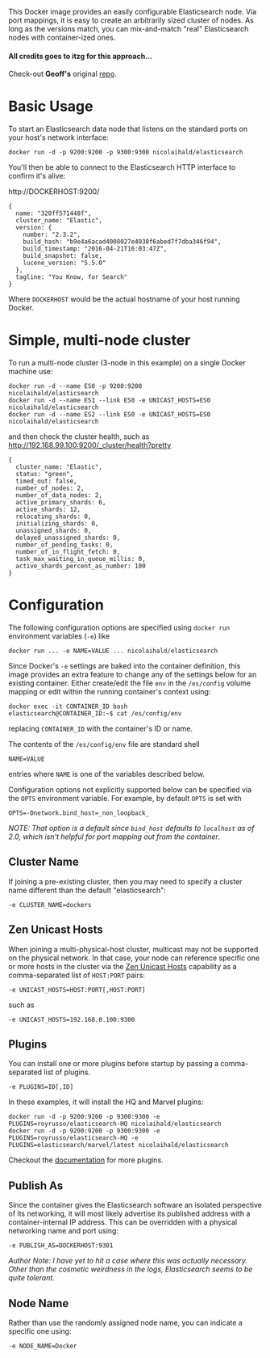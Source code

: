 This Docker image provides an easily configurable Elasticsearch node. Via
port mappings, it is easy to create an arbitrarily sized cluster of
nodes. As long as the versions match, you can mix-and-match "real"
Elasticsearch nodes with container-ized ones.


#### All credits goes to itzg for this approach...
Check-out **Geoff's** original [repo](https://hub.docker.com/r/itzg/elasticsearch/). 


# Basic Usage
To start an Elasticsearch data node that listens on the standard ports on
your host's network interface:

    docker run -d -p 9200:9200 -p 9300:9300 nicolaihald/elasticsearch

You'll then be able to connect to the Elasticsearch HTTP interface to confirm
it's alive:

http://DOCKERHOST:9200/

    {
      name: "320ff571448f",
      cluster_name: "Elastic",
      version: {
        number: "2.3.2",
        build_hash: "b9e4a6acad4008027e4038f6abed7f7dba346f94",
        build_timestamp: "2016-04-21T16:03:47Z",
        build_snapshot: false,
        lucene_version: "5.5.0"
      },
      tagline: "You Know, for Search"
    }

Where `DOCKERHOST` would be the actual hostname of your host running
Docker.

# Simple, multi-node cluster

To run a multi-node cluster (3-node in this example) on a single Docker machine use:

    docker run -d --name ES0 -p 9200:9200                    nicolaihald/elasticsearch
    docker run -d --name ES1 --link ES0 -e UNICAST_HOSTS=ES0 nicolaihald/elasticsearch
    docker run -d --name ES2 --link ES0 -e UNICAST_HOSTS=ES0 nicolaihald/elasticsearch


and then check the cluster health, such as http://192.168.99.100:9200/_cluster/health?pretty

    {
      cluster_name: "Elastic",
      status: "green",
      timed_out: false,
      number_of_nodes: 2,
      number_of_data_nodes: 2,
      active_primary_shards: 6,
      active_shards: 12,
      relocating_shards: 0,
      initializing_shards: 0,
      unassigned_shards: 0,
      delayed_unassigned_shards: 0,
      number_of_pending_tasks: 0,
      number_of_in_flight_fetch: 0,
      task_max_waiting_in_queue_millis: 0,
      active_shards_percent_as_number: 100
    }

# Configuration

The following configuration options are specified using `docker run`
environment variables (`-e`) like

    docker run ... -e NAME=VALUE ... nicolaihald/elasticsearch

Since Docker's `-e` settings are baked into the container definition, this image provides an
extra feature to change any of the settings below for an existing container. Either
create/edit the file `env` in the `/es/config` volume mapping or edit within the running container's
context using:

```
docker exec -it CONTAINER_ID bash
elasticsearch@CONTAINER_ID:~$ cat /es/config/env
```

replacing `CONTAINER_ID` with the container's ID or name.

The contents of the `/es/config/env` file are standard shell

    NAME=VALUE

entries where `NAME` is one of the variables described below.

Configuration options not explicitly supported below can be specified via the `OPTS` environment variable. For
example, by default `OPTS` is set with

    OPTS=-Dnetwork.bind_host=_non_loopback_

_NOTE: That option is a default since `bind_host` defaults to `localhost` as of 2.0, which isn't helpful for
port mapping out from the container_.

## Cluster Name

If joining a pre-existing cluster, then you may need to specify a cluster name
different than the default "elasticsearch":

    -e CLUSTER_NAME=dockers

## Zen Unicast Hosts

When joining a multi-physical-host cluster, multicast may not be supported
on the physical network. In that case, your node can reference specific one or more hosts in
the cluster via the
[Zen Unicast Hosts](http://www.elasticsearch.org/guide/en/elasticsearch/reference/current/modules-discovery-zen.html#unicast) capability as a comma-separated list of `HOST:PORT` pairs:

    -e UNICAST_HOSTS=HOST:PORT[,HOST:PORT]

such as

    -e UNICAST_HOSTS=192.168.0.100:9300

## Plugins

You can install one or more plugins before startup by passing a comma-separated
list of plugins.

    -e PLUGINS=ID[,ID]

In these examples, it will install the HQ and Marvel plugins:
```
docker run -d -p 9200:9200 -p 9300:9300 -e PLUGINS=royrusso/elasticsearch-HQ nicolaihald/elasticsearch
docker run -d -p 9200:9200 -p 9300:9300 -e PLUGINS=royrusso/elasticsearch-HQ -e PLUGINS=elasticsearch/marvel/latest nicolaihald/elasticsearch
```
Checkout the [documentation](https://www.elastic.co/guide/en/elasticsearch/plugins/current/index.html) for more plugins.

## Publish As

Since the container gives the Elasticsearch software an isolated perspective
of its networking, it will most likely advertise its published address with
a container-internal IP address. This can be overridden with a physical networking
name and port using:

    -e PUBLISH_AS=DOCKERHOST:9301

_Author Note: I have yet to hit a case where this was actually necessary. Other
than the cosmetic weirdness in the logs, Elasticsearch seems to be quite tolerant._

## Node Name

Rather than use the randomly assigned node name, you can indicate a specific
one using:

    -e NODE_NAME=Docker
